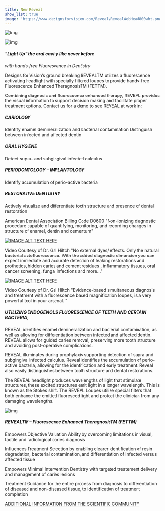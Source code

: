```yaml
---
title: New Reveal
show_list: true
image: 'https://www.designsforvision.com/Reveal/RevealWebHead800wht.png'
---
```


![img](https://www.designsforvision.com/Reveal/RevealWebHead800wht.png)

![img](https://www.designsforvision.com/Reveal/RestMouthWHT300px.jpg)

##### "Light Up" the oral cavity like never before

_with hands-free Fluorescence in Dentistry_

Designs for Vision’s ground breaking REVEALTM utilizes a fluorescence activating headlight with specially filtered loupes to provide hands-free Fluorescence Enhanced TheragnosisTM (FETTM).

Combining diagnosis and fluorescence enhanced therapy, REVEAL provides the visual information to support decision making and facilitate proper treatment options. Contact us for a demo to see REVEAL at work in:

##### CARIOLOGY

Identify enamel demineralization and
bacterial contamination
Distinguish between infected and affected dentin

##### ORAL HYGIENE

Detect supra- and subgingival infected calculus

##### PERIODONTOLOGY – IMPLANTOLOGY

Identify accumulation of perio-active bacteria

##### RESTORATIVE DENTISTRY

Actively visualize and differentiate tooth structure
and presence of dental restoration

American Dental Association Billing Code D0600
"Non-ionizing diagnostic procedure capable of
quantifying, monitoring, and recording changes in
structure of enamel, dentin and cementum"

[![IMAGE ALT TEXT HERE](https://img.youtube.com/vi/ow8YqX_-gZg/0.jpg)](https://www.youtube.com/watch?v=ow8YqX_-gZg)

Video Courtesy of Dr. Gal Hiltch
"No external dyes/ effects. Only the natural bacterial autofluorescence. With the added diagnostic dimension you can expect immediate and accurate detection of leaking restorations and prothetics, hidden caries and cement residues , inflammatory tissues, oral cancer screening, fungal infections and more..."

[![IMAGE ALT TEXT HERE](https://img.youtube.com/vi/vV1FsTP6adg/0.jpg)](https://www.youtube.com/watch?v=vV1FsTP6adg)

Video Courtesy of Dr. Gal Hiltch
"Evidence-based simultaneous diagnosis and treatment with a fluorescence based magnification loupes, is a very powerful tool in your arsenal. "

##### UTILIZING ENDOGENOUS FLUORESCENCE OF TEETH AND CERTAIN BACTERIA,

REVEAL identifies enamel demineralization and bacterial contamination, as well as allowing for differentiation between infected and affected dentin. REVEAL allows for guided caries removal, preserving more tooth structure and avoiding post-operative complications.

REVEAL illuminates during prophylaxis supporting detection of supra and subgingival infected calculus. Reveal identifies the accumulation of perio-active bacteria, allowing for the identification and early treatment. Reveal also easily distinguishes between tooth structure and dental restorations.

The REVEAL headlight produces wavelengths of light that stimulate structures, these excited structures emit light in a longer wavelength. This is known as the Stokes shift. The REVEAL Loupes utilize special filters that both enhance the emitted fluoresced light and protect the clinician from any damaging wavelengths.

![img](https://www.designsforvision.com/Reveal/Redefine-web800.png)

##### REVEALTM – Fluorescence Enhanced TheragnosisTM (FETTM)

Empowers Objective Valuation Ability
by overcoming limitations in visual, tactile and radiological caries diagnosis

Influences Treatment Selection
by enabling clearer identification of resin degradation, bacterial contamination, and differentiation of infected versus affected tissue

Empowers Minimal Intervention Dentistry
with targeted treatement delivery and management of caries lesions

Treatment Guidance
for the entire process from diagnosis to differentiation of diseased and non-diseased tissue, to identification of treatment completion

[ADDITIONAL INFORMATION FROM THE SCIENTIFIC COMMUNITY](https://www.designsforvision.com/RevealFET.htm)
